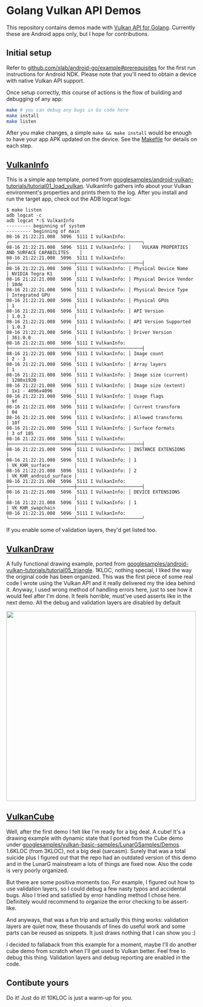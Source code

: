 Golang Vulkan API Demos
=======================

This repository contains demos made with [Vulkan API for Golang](http://github.com/vulkan-go/vulkan). Currently these are Android apps only, but I hope for contributions.

## Initial setup

Refer to [github.com/xlab/android-go/example#prerequisites](https://github.com/xlab/android-go/tree/master/example#prerequisites) for the first run instructions for Android NDK. Please note that you'll need to obtain a device with native Vulkan API support.

Once setup correctly, this course of actions is the flow of building and debugging of any app:

```bash
make # you can debug any bugs in Go code here
make install
make listen
```

After you make changes, a simple `make && make install` would be enough to have your app APK updated on the device.
See the [Makefile](/Makefile) for details on each step.

## [VulkanInfo](/vulkaninfo)

This is a simple app template, ported from [googlesamples/android-vulkan-tutorials/tutorial01_load_vulkan](https://github.com/googlesamples/android-vulkan-tutorials). VulkanInfo gathers info about your Vulkan environment's properties and prints them to the log. After you install and run the target app, check out the ADB logcat logs:

```
$ make listen
adb logcat -c
adb logcat *:S VulkanInfo
--------- beginning of system
--------- beginning of main
08-16 21:22:21.008  5096  5111 I VulkanInfo: ╭─────────────────────────────────────────────────╮
08-16 21:22:21.008  5096  5111 I VulkanInfo: │    VULKAN PROPERTIES AND SURFACE CAPABILITES    │
08-16 21:22:21.008  5096  5111 I VulkanInfo: ├────────────────────────┬────────────────────────┤
08-16 21:22:21.008  5096  5111 I VulkanInfo: │ Physical Device Name   │ NVIDIA Tegra K1        │
08-16 21:22:21.008  5096  5111 I VulkanInfo: │ Physical Device Vendor │ 10de                   │
08-16 21:22:21.008  5096  5111 I VulkanInfo: │ Physical Device Type   │ Integrated GPU         │
08-16 21:22:21.008  5096  5111 I VulkanInfo: │ Physical GPUs          │ 1                      │
08-16 21:22:21.008  5096  5111 I VulkanInfo: │ API Version            │ 1.0.3                  │
08-16 21:22:21.008  5096  5111 I VulkanInfo: │ API Version Supported  │ 1.0.3                  │
08-16 21:22:21.008  5096  5111 I VulkanInfo: │ Driver Version         │ 361.0.0                │
08-16 21:22:21.008  5096  5111 I VulkanInfo: ├────────────────────────┼────────────────────────┤
08-16 21:22:21.008  5096  5111 I VulkanInfo: │ Image count            │ 2 - 3                  │
08-16 21:22:21.008  5096  5111 I VulkanInfo: │ Array layers           │ 1                      │
08-16 21:22:21.008  5096  5111 I VulkanInfo: │ Image size (current)   │ 1200x1920              │
08-16 21:22:21.008  5096  5111 I VulkanInfo: │ Image size (extent)    │ 1x1 - 4096x4096        │
08-16 21:22:21.008  5096  5111 I VulkanInfo: │ Usage flags            │ 9f                     │
08-16 21:22:21.008  5096  5111 I VulkanInfo: │ Current transform      │ 04                     │
08-16 21:22:21.008  5096  5111 I VulkanInfo: │ Allowed transforms     │ 10f                    │
08-16 21:22:21.008  5096  5111 I VulkanInfo: │ Surface formats        │ 3 of 185               │
08-16 21:22:21.008  5096  5111 I VulkanInfo: ├────────────────────────┼────────────────────────┤
08-16 21:22:21.008  5096  5111 I VulkanInfo: │ INSTANCE EXTENSIONS    │                        │
08-16 21:22:21.008  5096  5111 I VulkanInfo: │ 1                      │ VK_KHR_surface         │
08-16 21:22:21.008  5096  5111 I VulkanInfo: │ 2                      │ VK_KHR_android_surface │
08-16 21:22:21.008  5096  5111 I VulkanInfo: ├────────────────────────┼────────────────────────┤
08-16 21:22:21.008  5096  5111 I VulkanInfo: │ DEVICE EXTENSIONS      │                        │
08-16 21:22:21.008  5096  5111 I VulkanInfo: │ 1                      │ VK_KHR_swapchain       │
08-16 21:22:21.008  5096  5111 I VulkanInfo: ╰────────────────────────┴────────────────────────╯
```

If you enable some of validation layers, they'd get listed too.

## [VulkanDraw](/vulkandraw)

A fully functional drawing example, ported from [googlesamples/android-vulkan-tutorials/tutorial05_triangle](https://github.com/googlesamples/android-vulkan-tutorials). 1KLOC, nothing special, I liked the way the original code has been organized. This was the first piece of some real code I wrote using the Vulkan API and it really delivered my the idea behind it. Anyway, I used wrong method of handling errors here, just to see how it would feel after I'm done. It feels horrible, must've used asserts like in the next demo. All the debug and validation layers are disabled by default

<a href="https://cl.ly/410g1n2r041E/screen.png"><img src="https://cl.ly/410g1n2r041E/screen.png" width="500"></a>

## [VulkanCube](/vulkancube)

Well, after the first demo I felt like I'm ready for a big deal. A cube! It's a drawing example with dynamic state
that I ported from the Cube demo under [googlesamples/vulkan-basic-samples/LunarGSamples/Demos](https://github.com/googlesamples/vulkan-basic-samples/tree/master/LunarGSamples/Demos). 1.6KLOC (from 3KLOC), not a big deal (sarcasm). Surely that was a total suicide plus I figured out that the repo had an outdated version of this demo and in the LunarG mainstream a lots of things are fixed now. Also the code is very poorly organized.

But there are some positiva moments too. For example, I figured out how to use validation layers, so I could debug a few nasty typos and accidental bugs. Also I tried and satisfied by error handling method I chose here. Definitely would recommend to organize the error checking to be assert-like.

And anyways, that was a fun trip and actually this thing works: validation layers are quiet now, these thousands of lines do useful work and some parts can be reused as snippets. It just draws nothing that I can show you :)

I decided to fallaback from this example for a moment, maybe I'll do another cube demo from scratch when I'll get used to Vulkan better. Feel free to debug this thing. Validation layers and debug reporting are enabled in the code.

## Contibute yours

Do it! Just do it! 10KLOC is just a warm-up for you.

